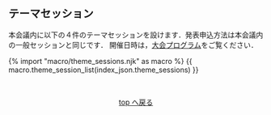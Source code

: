 <h2 id="ts_info">テーマセッション</h2>

本会議内に以下の４件のテーマセッションを設けます．発表申込方法は本会議内の一般セッションと同じです．
開催日時は，[大会プログラム](https://www.anlp.jp/nlp2022/program.html)をご覧ください．

{% import "macro/theme_sessions.njk" as macro %}
{{ macro.theme_session_list(index_json.theme_sessions) }}

<br>
<p align="center"><a href="#menu">top へ戻る</a></p>